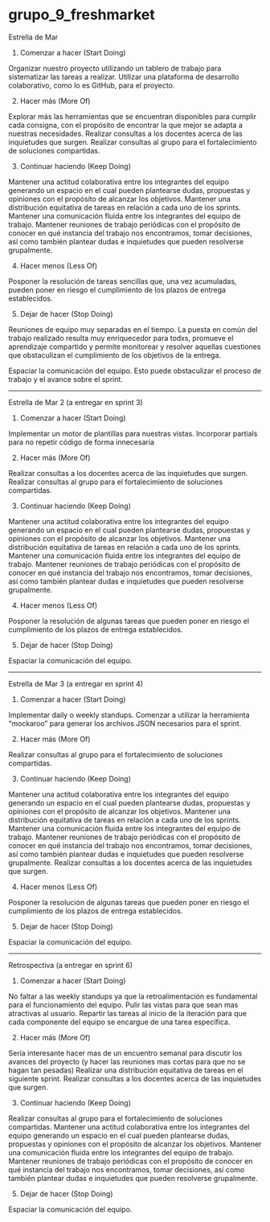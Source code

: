 # grupo_9_freshmarket

Estrella de Mar

1. Comenzar a hacer (Start Doing)

Organizar nuestro proyecto utilizando un tablero de trabajo para sistematizar las tareas a realizar.
Utilizar una plataforma de desarrollo colaborativo, como lo es GitHub, para el proyecto. 

2. Hacer más (More Of)

Explorar más las herramientas que se encuentran disponibles para cumplir cada consigna, con el propósito de encontrar la que mejor se adapta a nuestras necesidades.
Realizar consultas a los docentes acerca de las inquietudes que surgen.
Realizar consultas al grupo para el fortalecimiento de soluciones compartidas. 


3. Continuar haciendo (Keep Doing)

Mantener una actitud colaborativa entre los integrantes del equipo generando un espacio en el cual pueden plantearse dudas, propuestas y opiniones con el propósito de alcanzar los objetivos.
Mantener una distribución equitativa de tareas en relación a cada uno de los sprints. 
Mantener una comunicación fluida entre los integrantes del equipo de trabajo. 
Mantener reuniones de trabajo periódicas con el propósito de conocer en qué instancia del trabajo nos encontramos, tomar decisiones, así como también plantear dudas e inquietudes que pueden resolverse grupalmente.

4. Hacer menos (Less Of)
	
Posponer la resolución de tareas sencillas que, una vez acumuladas, pueden poner en riesgo el cumplimiento de los plazos de entrega establecidos.


5. Dejar de hacer (Stop Doing)

Reuniones de equipo muy separadas en el tiempo. 
La puesta en común del trabajo realizado resulta muy enriquecedor para todxs, promueve el aprendizaje compartido y permite monitorear y resolver aquellas cuestiones que obstaculizan el cumplimiento de los objetivos de la entrega.

Espaciar la comunicación del equipo.
Esto puede obstaculizar el proceso de trabajo y el avance sobre el sprint.

--------------------------------------------------------------------------------

Estrella de Mar 2 (a entregar en sprint 3)

1. Comenzar a hacer (Start Doing)

Implementar un motor de plantillas para nuestras vistas.
Incorporar partials para no repetir código de forma innecesaria

2. Hacer más (More Of)

Realizar consultas a los docentes acerca de las inquietudes que surgen.
Realizar consultas al grupo para el fortalecimiento de soluciones compartidas. 


3. Continuar haciendo (Keep Doing)

Mantener una actitud colaborativa entre los integrantes del equipo generando un espacio en el cual pueden plantearse dudas, propuestas y opiniones con el propósito de alcanzar los objetivos.
Mantener una distribución equitativa de tareas en relación a cada uno de los sprints. 
Mantener una comunicación fluida entre los integrantes del equipo de trabajo. 
Mantener reuniones de trabajo periódicas con el propósito de conocer en qué instancia del trabajo nos encontramos, tomar decisiones, así como también plantear dudas e inquietudes que pueden resolverse grupalmente.

4. Hacer menos (Less Of)
    
Posponer la resolución de algunas tareas que pueden poner en riesgo el cumplimiento de los plazos de entrega establecidos.


5. Dejar de hacer (Stop Doing)

Espaciar la comunicación del equipo.

--------------------------------------------------------------------------------

Estrella de Mar 3 (a entregar en sprint 4)

1. Comenzar a hacer (Start Doing)

Implementar daily o weekly standups.
Comenzar a utilizar la herramienta “mockaroo” para generar los archivos JSON necesarios para el sprint.

2. Hacer más (More Of)

Realizar consultas al grupo para el fortalecimiento de soluciones compartidas. 


3. Continuar haciendo (Keep Doing)

Mantener una actitud colaborativa entre los integrantes del equipo generando un espacio en el cual pueden plantearse dudas, propuestas y opiniones con el propósito de alcanzar los objetivos.
Mantener una distribución equitativa de tareas en relación a cada uno de los sprints. 
Mantener una comunicación fluida entre los integrantes del equipo de trabajo. 
Mantener reuniones de trabajo periódicas con el propósito de conocer en qué instancia del trabajo nos encontramos, tomar decisiones, así como también plantear dudas e inquietudes que pueden resolverse grupalmente.
Realizar consultas a los docentes acerca de las inquietudes que surgen.


4. Hacer menos (Less Of)
    
Posponer la resolución de algunas tareas que pueden poner en riesgo el cumplimiento de los plazos de entrega establecidos.


5. Dejar de hacer (Stop Doing)

Espaciar la comunicación del equipo.


--------------------------------------------------------------------------------

Retrospectiva (a entregar en sprint 6)

1. Comenzar a hacer (Start Doing)

No faltar a las weekly standups ya que la retroalimentación es fundamental para el funcionamiento del equipo.
Pulir las vistas para que sean mas atractivas al usuario.
Repartir las tareas al inicio de la iteración para que cada componente del equipo se encargue de una tarea específica.


2. Hacer más (More Of)

Sería interesante hacer mas de un encuentro semanal para discutir los avances del proyecto (y hacer las reuniones mas cortas para que no se hagan tan pesadas)
Realizar una distribución equitativa de tareas en el siguiente sprint. 
Realizar consultas a los docentes acerca de las inquietudes que surgen.

3. Continuar haciendo (Keep Doing)

Realizar consultas al grupo para el fortalecimiento de soluciones compartidas. 
Mantener una actitud colaborativa entre los integrantes del equipo generando un espacio en el cual pueden plantearse dudas, propuestas y opiniones con el propósito de alcanzar los objetivos.
Mantener una comunicación fluida entre los integrantes del equipo de trabajo. 
Mantener reuniones de trabajo periódicas con el propósito de conocer en qué instancia del trabajo nos encontramos, tomar decisiones, así como también plantear dudas e inquietudes que pueden resolverse grupalmente.

5. Dejar de hacer (Stop Doing)

Espaciar la comunicación del equipo.

